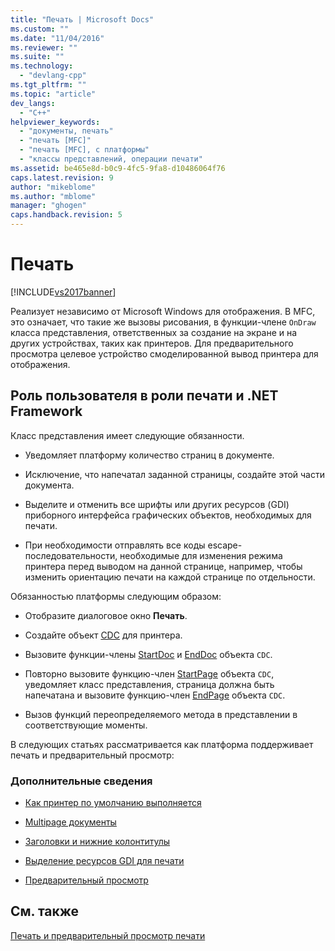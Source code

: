 ```yaml
---
title: "Печать | Microsoft Docs"
ms.custom: ""
ms.date: "11/04/2016"
ms.reviewer: ""
ms.suite: ""
ms.technology: 
  - "devlang-cpp"
ms.tgt_pltfrm: ""
ms.topic: "article"
dev_langs: 
  - "C++"
helpviewer_keywords: 
  - "документы, печать"
  - "печать [MFC]"
  - "печать [MFC], с платформы"
  - "классы представлений, операции печати"
ms.assetid: be465e8d-b0c9-4fc5-9fa8-d10486064f76
caps.latest.revision: 9
author: "mikeblome"
ms.author: "mblome"
manager: "ghogen"
caps.handback.revision: 5
---
```

# Печать
[!INCLUDE[vs2017banner](../assembler/inline/includes/vs2017banner.md)]

Реализует независимо от Microsoft Windows для отображения.  В MFC, это означает, что такие же вызовы рисования, в функции\-члене `OnDraw` класса представления, ответственных за создание на экране и на других устройствах, таких как принтеров.  Для предварительного просмотра целевое устройство смоделированной вывод принтера для отображения.  
  
##  <a name="_core_your_role_in_printing_vs.._the_framework.92.s_role"></a> Роль пользователя в роли печати и .NET Framework  
 Класс представления имеет следующие обязанности.  
  
-   Уведомляет платформу количество страниц в документе.  
  
-   Исключение, что напечатал заданной страницы, создайте этой части документа.  
  
-   Выделите и отменить все шрифты или других ресурсов \(GDI\) приборного интерфейса графических объектов, необходимых для печати.  
  
-   При необходимости отправлять все коды escape\-последовательности, необходимые для изменения режима принтера перед выводом на данной странице, например, чтобы изменить ориентацию печати на каждой странице по отдельности.  
  
 Обязанностью платформы следующим образом:  
  
-   Отобразите диалоговое окно **Печать**.  
  
-   Создайте объект [CDC](../Topic/CDC%20Class.md) для принтера.  
  
-   Вызовите функции\-члены [StartDoc](../Topic/CDC::StartDoc.md) и [EndDoc](../Topic/CDC::EndDoc.md) объекта `CDC`.  
  
-   Повторно вызовите функцию\-член [StartPage](../Topic/CDC::StartPage.md) объекта `CDC`, уведомляет класс представления, страница должна быть напечатана и вызовите функцию\-член [EndPage](../Topic/CDC::EndPage.md) объекта `CDC`.  
  
-   Вызов функций переопределяемого метода в представлении в соответствующие моменты.  
  
 В следующих статьях рассматривается как платформа поддерживает печать и предварительный просмотр:  
  
### Дополнительные сведения  
  
-   [Как принтер по умолчанию выполняется](../Topic/How%20Default%20Printing%20Is%20Done.md)  
  
-   [Multipage документы](../mfc/multipage-documents.md)  
  
-   [Заголовки и нижние колонтитулы](../mfc/headers-and-footers.md)  
  
-   [Выделение ресурсов GDI для печати](../mfc/allocating-gdi-resources.md)  
  
-   [Предварительный просмотр](../mfc/print-preview-architecture.md)  
  
## См. также  
 [Печать и предварительный просмотр печати](../mfc/printing-and-print-preview.md)
